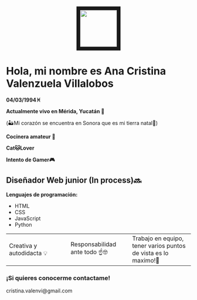 <p align="center">
<img src="https://scontent.fmid3-1.fna.fbcdn.net/v/t39.30808-6/434201252_2421482574719479_5442508712335058725_n.jpg?_nc_cat=106&ccb=1-7&_nc_sid=5f2048&_nc_ohc=lQVYkH2sEVIAb7vhkoj&_nc_ht=scontent.fmid3-1.fna&oh=00_AfCVtSThf3jpaKZbvE-DYQge1M5d992YLf5w0sEmofLYMg&oe=66250072" width="100" height="100" border="10"/>

</p>


<h1> Hola, mi nombre es Ana Cristina Valenzuela Villalobos </h1>


**04/03/1994♓**

**Actualmente vivo en Mérida, Yucatán 📌**

(🏜️Mi corazón se encuentra en Sonora que es mi tierra natal💖)

**Cocinera amateur 🍰**

**Cat🐱Lover**

**Intento de Gamer🎮**

<h2>Diseñador Web junior (In process)🔜</h2>

**Lenguajes de programación:**

- HTML
- CSS
- JavaScript
- Python



<table>
<tr>
<td width="33%"">
Creativa y autodidacta 💡
</td>
<td width="33%">
Responsabilidad ante todo ☝️🤓
</td>
<td width="33%">
Trabajo en equipo, tener varios puntos de vista es lo maximo!💪
</td>
</tr>
</table>


<h3>¡Si quieres conocerme contactame!</h3>
cristina.valenvi@gmail.com
